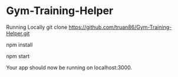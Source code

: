 # Gym-Training-Helper

Running Locally
git clone https://github.com/truan86/Gym-Training-Helper.git

npm install

npm start

Your app should now be running on localhost:3000.

